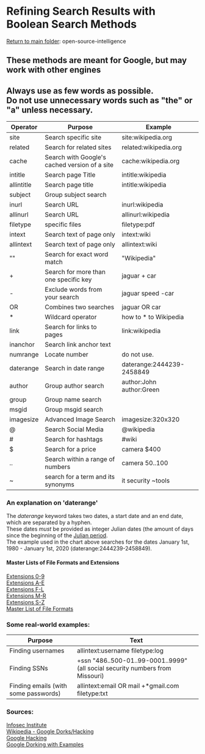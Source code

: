 # Refining Search Results with Boolean Search Methods
[Return to main folder](https://github.com/hpu-panthersec/cyber-comp-materials/tree/main/open-source-intelligence): open-source-intelligence

## These methods are meant for Google, but may work with other engines
## Always use as few words as possible. <br /> Do not use unnecessary words such as "the" or "a" unless necessary.

| Operator | Purpose | Example |
| -------- | ------- | ------- | 
| site | Search specific site | site:wikipedia.org | 
| related	| Search for related sites | related:wikipedia.org |			
| cache	| Search with Google's cached version of a site | cache:wikipedia.org	|			
| intitle | Search page Title | intitle:wikipedia |
| allintitle | Search page title | intitle:wikipedia |
| subject	| Group subject search	|  |
| inurl	| Search URL | inurl:wikipedia | 
| allinurl | Search URL | allinurl:wikipedia | 
| filetype | specific files | filetype:pdf	|
| intext | Search text of page only | intext:wiki |
| allintext	| Search text of page only | allintext:wiki |
| "" | Search for exact word match | "Wikipedia" |			
| +	| Search for more than one specific key | jaguar + car |  				
| -	| Exclude words from your search | jaguar speed -car |
| OR | Combines two searches | jaguar OR car |	
| * |	Wildcard operator	| how to * to Wikipedia	|			
| link | Search for links to pages | link:wikipedia | 
| inanchor | Search link anchor text | |
| numrange | Locate number | do not use. |
| daterange	| Search in date range | daterange:2444239-2458849 |
| author | Group author search | author:John author:Green | 
| group	| Group name search	| |
| msgid	| Group msgid search | |
| imagesize | Advanced Image Search | imagesize:320x320 |					
| @	| Search Social Media | @wikipedia | 			
| # |	Search for hashtags	| #wiki |			
| $	| Search for a price | camera $400	|				
| .. | Search within a range of numbers | camera $50..$100 |
| ~ | search for a term and its synonyms | it security ~tools |

### An explanation on 'daterange'
The _daterange_ keyword takes two dates, a start date and an end date, which are separated by a hyphen. <br />
These dates _must_ be provided as integer Julian dates (the amount of days since the beginning of the [Julian period](https://www.britannica.com/science/Julian-period). <br />
The example used in the chart above searches for the dates January 1st, 1980 - January 1st, 2020 (daterange:2444239-2458849).

#### Master Lists of File Formats and Extensions
[Extensions 0-9](https://en.wikipedia.org/wiki/List_of_filename_extensions) <br />
[Extensions A-E](https://en.wikipedia.org/wiki/List_of_filename_extensions_(A%E2%80%93E)) <br />
[Extensions F-L](https://en.wikipedia.org/wiki/List_of_filename_extensions_(F%E2%80%93L)) <br />
[Extensions M-R](https://en.wikipedia.org/wiki/List_of_filename_extensions_(M%E2%80%93R)) <br />
[Extensions S-Z](https://en.wikipedia.org/wiki/List_of_filename_extensions_(S%E2%80%93Z)) <br />
[Master List of File Formats](https://en.wikipedia.org/wiki/List_of_file_formats) <br />

### Some real-world examples:
| Purpose | Text |
| ------- | ---- |
| Finding usernames | allintext:username filetype:log |
| Finding SSNs | +ssn "486..500-01..99-0001..9999" (all social security numbers from Missouri) |
| Finding emails (with some passwords) | allintext:email OR mail +\*gmail.com filetype:txt |

### Sources:
[Infosec Institute](https://resources.infosecinstitute.com/topic/google-hacking-the-hidden-face-of-google-2/) <br />
[Wikipedia - Google Dorks/Hacking](https://en.wikipedia.org/wiki/Google_hacking) <br />
[Google Hacking](http://index-of.co.uk/Google/Google%20Hacking.pdf) <br />
[Google Dorking with Examples](https://gist.github.com/stevenswafford/393c6ec7b5375d5e8cdc)
